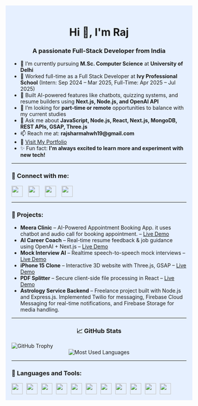 <div style="max-width: 900px; margin: auto; padding: 1rem; background-color: #e6f0ff;">

<h1 align="center">Hi 👋, I'm Raj</h1>
<h3 align="center">A passionate Full-Stack Developer from India</h3>

<ul>
<li>🌟 I’m currently pursuing <b>M.Sc. Computer Science</b> at <b>University of Delhi</b></li>
<li>💼 Worked full-time as a Full Stack Developer at <b>Ivy Professional School</b> (Intern: Sep 2024 – Mar 2025, Full-Time: Apr 2025 – Jul 2025)</li>
<li>🧠 Built AI-powered features like chatbots, quizzing systems, and resume builders using <b>Next.js, Node.js, and OpenAI API</b></li>
<li>🤝 I’m looking for <b>part-time or remote</b> opportunities to balance with my current studies</li>
<li>🙋 Ask me about <b>JavaScript, Node.js, React, Next.js, MongoDB, REST APIs, GSAP, Three.js</b></li>
<li>📫 Reach me at: <b>rajsharmahwh19@gmail.com</b></li>
<li>📄 <a href="https://www.thefstack.com" target="_blank">Visit My Portfolio</a></li>
<li>✨ Fun fact: <b>I'm always excited to learn more and experiment with new tech!</b></li>
</ul>

<hr/>

<h3 align="left">👥 Connect with me:</h3>
<p style="display:flex; gap:15px; align-items:center;">
  <a href="https://linkedin.com/in/thefstack" target="_blank"><img src="https://raw.githubusercontent.com/rahuldkjain/github-profile-readme-generator/master/src/images/icons/Social/linked-in-alt.svg" height="30" /></a>
  <a href="https://instagram.com/thefstack" target="_blank"><img src="https://raw.githubusercontent.com/rahuldkjain/github-profile-readme-generator/master/src/images/icons/Social/instagram.svg" height="30" /></a>
  <a href="https://github.com/thefstack" target="_blank"><img src="https://cdn.jsdelivr.net/npm/simple-icons@v3/icons/github.svg" height="30" /></a>
  <a href="https://www.thefstack.com" target="_blank"><img src="https://img.icons8.com/ios/50/domain.png" height="30" /></a>
</p>

<hr/>

<h3 align="left">🚀 Projects:</h3>
<ul>
  <li><b>Meera Clinic</b> – AI-Powered Appointment Booking App. it uses chatbot and audio call for booking appointment. – <a href="https://meera-clinic.thefstack.com/chat" target="_blank">Live Demo</a></li>
  <li><b>AI Career Coach</b> – Real-time resume feedback & job guidance using OpenAI + Next.js – <a href="https://prepai.ivyproschool.com/ai/interview/ai-career-coach" target="_blank">Live Demo</a></li>
  <li><b>Mock Interview AI</b> – Realtime speech-to-speech mock interviews – <a href="https://prepai.ivyproschool.com/ai/interview/" target="_blank">Live Demo</a></li>
  <li><b>iPhone 15 Clone</b> – Interactive 3D website with Three.js, GSAP – <a href="https://iphone15.thefstack.com" target="_blank">Live Demo</a></li>
  <li><b>PDF Splitter</b> – Secure client-side file processing in React – <a href="https://pdf-splitter.thefstack.com/" target="_blank">Live Demo</a></li>
  <li><b>Astrology Service Backend</b> – Freelance project built with Node.js and Express.js. Implemented Twilio for messaging, Firebase Cloud Messaging for real-time notifications, and Firebase Storage for media handling.</li>
</ul>

<hr/>

<h3 align="center">📈 GitHub Stats</h3>
 <img src="https://github-profile-trophy.vercel.app/?username=thefstack" alt="GitHub Trophy" style="max-width: 100%; height: auto;" />

<div style="display: grid; grid-template-columns: repeat(auto-fit, minmax(280px, 1fr)); gap: 1rem; align-items: start; justify-items: center;">
  <img src="https://github-readme-stats.vercel.app/api/top-langs?username=thefstack&show_icons=true&locale=en&layout=compact" alt="Most Used Languages" style="max-width: 100%; height: auto;" />

</div>



<hr/>

<h3 align="left">🔧 Languages and Tools:</h3>
<div style="display: flex; flex-wrap: wrap; gap: 10px;">
  <img src="https://cdn.jsdelivr.net/gh/devicons/devicon/icons/html5/html5-original.svg" height="30" />
  <img src="https://cdn.jsdelivr.net/gh/devicons/devicon/icons/css3/css3-original.svg" height="30" />
  <img src="https://cdn.jsdelivr.net/gh/devicons/devicon/icons/javascript/javascript-original.svg" height="30" />
  <img src="https://cdn.jsdelivr.net/gh/devicons/devicon/icons/react/react-original.svg" height="30" />
  <img src="https://cdn.jsdelivr.net/gh/devicons/devicon/icons/nextjs/nextjs-original.svg" height="30" />
  <img src="https://cdn.jsdelivr.net/gh/devicons/devicon/icons/nodejs/nodejs-original.svg" height="30" />
  <img src="https://cdn.jsdelivr.net/gh/devicons/devicon/icons/express/express-original.svg" height="30" />
  <img src="https://cdn.jsdelivr.net/gh/devicons/devicon/icons/mongodb/mongodb-original.svg" height="30" />
  <img src="https://cdn.jsdelivr.net/gh/devicons/devicon/icons/mysql/mysql-original.svg" height="30" />
  <img src="https://cdn.jsdelivr.net/gh/devicons/devicon/icons/cplusplus/cplusplus-original.svg" height="30" />
  <img src="https://cdn.jsdelivr.net/gh/devicons/devicon/icons/git/git-original.svg" height="30" />
</div>

</div>
